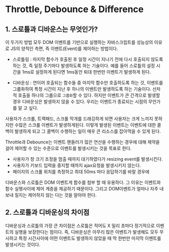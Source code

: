# Throttle, Debounce & Difference


## 1. 스로틀과 디바운스는 무엇인가?

이 두가지 방법 모두 DOM 이벤트를 기반으로 실행하는 자바스크립트를 성능상의 이유로 JS의 양적인 측면, 즉 이벤트(Event)를 제어하는 방법이다.

- 스로틀링 : 마지막 함수가 호출된 후 일정 시간이 지나기 전에 다시 호출되지 않도록 하는 것, 즉 일정 주기마다 발생하도록 하는 기술이다. 예를 들어 스로틀의 설정 시간을 1ms로 설정하게 된다면 1ms동안 퇴대 한번만 이벤트가 발생하게 된다.

- 디바운싱 : 연이어 호출되는 함수들 중 마지막 함수만 호출하도록 하는 것, 이벤트를 그룹화하여 특정 시간이 지난 후 하나의 이벤트만 발생하도록 하는 기술이다. 선차적 호출을 하나의 그룹으로 `그룹화`할 수 있다. 하지만 이벤트가 큰 간격으로 발생할 경우 디바운싱은 발생하지 않을 수 있다. 우리는 이벤트가 종료되는 시점의 무언가를 알 고 싶다.

사용자가 스크롤, 트랙패드, 스크롤 막개를 드래깅하게 되면 사용자는 크게 느끼지 못하지만 수많은 스크롤 이벤트가 발생하게된다. 이렇게 발생된 이벤트는 이벤트에 대한 콜백이 발생하게 되고 그 콜백이 수행하는 일이 매우 큰 리소스를 잡아먹을 수 있게 된다.

Throttle과 Debounce는 이벤트 핸들러가 많은 연산을 수행하는 경우에 대해 제약을 걸어 제어할 수 있는 수준으로 이벤트를 발생시키는 것을 목표로 한다.

- 사용자가 창 크기 조정을 멈출 때까지 대기하였다가 resizing event를 발생시킨다.
- 사용자가 키보드 입력을 중지할 때까지 ajax요청을 발생시키지 않는다.
- 페이지의 스크롤 위치를 측정하고 최대 50ms 마다 응답하기를 바랄 경우에

디바운스와 스로틀은 DOM 이벤트게 함수를 첨부 할 때 유용하다. 그 이유는 이벤트와 함수 실행사이에 제어 계층을 제공하기 때문이다. 그리고 DOM이벤트가 얼마나 자주 내보내 질지는 제어하지 않는 다는 것을 알아야 한다.

## 2. 스로틀과 디바운싱의 차이점
디바운싱과 스로틀의 가장 큰 차이점은 스로틀은 적어도 X 밀리 초마다 정기적으로 이벤트의 실행을 보장한다는 점이다. 즉, 디바운싱은 아무리 많은 이벤트가 발생해도 모두 무시하고 특정 시간사이에 어떤 이벤트도 발생하지 않았을 때 딱 한번만 마지막 이벤트를 발생시키는 것이다.
